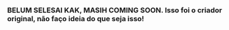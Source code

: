 ### BELUM SELESAI KAK, MASIH COMING SOON. Isso foi o criador original, não faço ideia do que seja isso!
